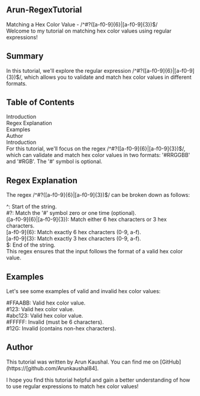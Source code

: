 ## Arun-RegexTutorial  

Matching a Hex Color Value - /^#?([a-f0-9]{6}|[a-f0-9]{3})$/  
Welcome to my tutorial on matching hex color values using regular expressions!  

## Summary  
In this tutorial, we'll explore the regular expression /^#?([a-f0-9]{6}|[a-f0-9]{3})$/, which allows you to validate and match hex color values in different formats.

## Table of Contents  
Introduction  
Regex Explanation  
Examples  
Author  
Introduction  
For this tutorial, we'll focus on the regex /^#?([a-f0-9]{6}|[a-f0-9]{3})$/, which can validate and match hex color values in two formats: '#RRGGBB' and '#RGB'. The '#' symbol is optional.  

## Regex Explanation  
The regex /^#?([a-f0-9]{6}|[a-f0-9]{3})$/ can be broken down as follows:  

^: Start of the string.  
#?: Match the '#' symbol zero or one time (optional).  
([a-f0-9]{6}|[a-f0-9]{3}): Match either 6 hex characters or 3 hex characters.  
[a-f0-9]{6}: Match exactly 6 hex characters (0-9, a-f).  
[a-f0-9]{3}: Match exactly 3 hex characters (0-9, a-f).  
$: End of the string.  
This regex ensures that the input follows the format of a valid hex color value.  

## Examples  
Let's see some examples of valid and invalid hex color values:  

#FFAABB: Valid hex color value.  
#123: Valid hex color value.  
#abc123: Valid hex color value.  
#FFFFF: Invalid (must be 6 characters).  
#12G: Invalid (contains non-hex characters).  
## Author  
This tutorial was written by Arun Kaushal. You can find me on [GitHub](https://[github.com/Arunkaushal84].  

I hope you find this tutorial helpful and gain a better understanding of how to use regular expressions to match hex color values!  
